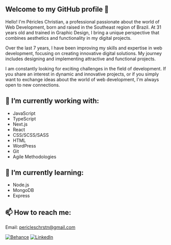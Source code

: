 ## Welcome to my GitHub profile 👋

Hello! I'm Péricles Christian, a professional passionate about the world of Web Development, born and raised in the Southeast region of Brazil. At 31 years old and trained in Graphic Design, I bring a unique perspective that combines aesthetics and functionality in my digital projects.

Over the last 7 years, I have been improving my skills and expertise in web development, focusing on creating innovative digital solutions. My journey includes designing and implementing attractive and functional projects.

I am constantly looking for exciting challenges in the field of development. If you share an interest in dynamic and innovative projects, or if you simply want to exchange ideas about the world of web development, I'm always open to new connections.

## 🔭 I’m currently working with:
- JavaScript
- TypeScript
- Next.js
- React
- CSS/SCSS/SASS
- HTML
- WordPress
- Git
- Agile Methodologies

## 🌱 I’m currently learning:
- Node.js
- MongoDB
- Express

  
## 📫 How to reach me:
Email: pericleschrstn@gmail.com
  
[![Behance](https://img.shields.io/badge/Behance-003ecb?style=for-the-badge&logo=behance)](https://www.behance.net/periclescampos)
[![LinkedIn](https://img.shields.io/badge/LinkedIn-blue?style=for-the-badge&logo=linkedin)](https://www.linkedin.com/in/pericleschristian/)

